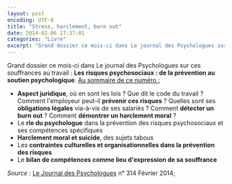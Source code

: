 ```yaml
---
layout: post
encoding: UTF-8
title: "Stress, harclement, burn out"
date: 2014-02-06 17:37:01
categories: "Livre"
excerpt: "Grand dossier ce mois-ci dans Le journal des Psychologues sur ces souffrances au travail : **Les risques psychosociaux : de la prévention au soutien psychologique**."
---
```

Grand dossier ce mois-ci dans Le journal des Psychologues sur ces souffrances au travail : **Les risques psychosociaux : de la prévention au soutien psychologique**.
<u>Au sommaire de ce numéro :  
</u>  
- **Aspect juridique**, où en sont les lois ? Que dit le code du travail ? Comment l'employeur peut-il **prévenir ces risques** ? Quelles sont ses **obligations légales** via-à-vis de ses salariés ? Comment **détecter un burn out** ? Comment **démontrer un harclement moral** ?
- Le **rle du psychologue** dans la prévention des risques psychosociaux et ses compétences spécifiques
- **Harclement moral et suicide**, des sujets tabous
- Les **contraintes culturelles et organisationnelles dans la prévention des risques**
- Le **bilan de compétences comme lieu d'expression de sa souffrance**

  
_Source :_ [Le Journal des Psychologues](http://www.jdpsychologues.fr/) n° 314 Février 2014;
